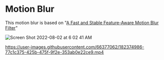 # Motion Blur

This motion blur is based on "[A Fast and Stable Feature-Aware Motion Blur Filter](https://casual-effects.com/research/Guertin2014MotionBlur/index.html)"

![Screen Shot 2022-08-02 at 6 02 41 AM](https://user-images.githubusercontent.com/66377062/182365990-1b02d8ca-d260-49ab-ab34-ac6aef0643a5.png)



https://user-images.githubusercontent.com/66377062/182374986-77c1c375-425b-475f-9f2e-353ab0e22ce9.mp4

